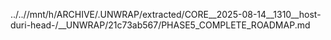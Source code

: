 ../..//mnt/h/ARCHIVE/.UNWRAP/extracted/CORE__2025-08-14__1310__host-duri-head-/__UNWRAP/21c73ab567/PHASE5_COMPLETE_ROADMAP.md